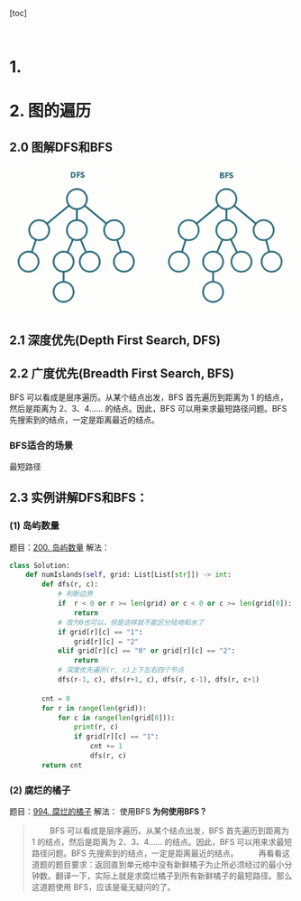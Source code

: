 [toc]





&emsp;
&emsp;
# 1. 

# 2. 图的遍历
## 2.0 图解DFS和BFS
<div align="center"> <img src="./pic/dfs_bfs.jpeg"> </div>

## 2.1 深度优先(Depth First Search, DFS)

## 2.2 广度优先(Breadth First Search, BFS)
BFS 可以看成是层序遍历。从某个结点出发，BFS 首先遍历到距离为 1 的结点，然后是距离为 2、3、4…… 的结点。因此，BFS 可以用来求最短路径问题。BFS 先搜索到的结点，一定是距离最近的结点。
### BFS适合的场景
最短路径

## 2.3 实例讲解DFS和BFS：
### (1) 岛屿数量
题目：[200. 岛屿数量](https://leetcode.cn/problems/number-of-islands/?envType=study-plan-v2&envId=top-100-liked)
解法：
```python
class Solution:
    def numIslands(self, grid: List[List[str]]) -> int:
        def dfs(r, c):
            # 判断边界
            if  r < 0 or r >= len(grid) or c < 0 or c >= len(grid[0]):
                return
            # 改为0也可以，但是这样就不能区分陆地和水了
            if grid[r][c] == "1": 
                grid[r][c] = "2" 
            elif grid[r][c] == "0" or grid[r][c] == "2":
                return
            # 深度优先遍历(r, c)上下左右四个节点
            dfs(r-1, c), dfs(r+1, c), dfs(r, c-1), dfs(r, c+1)

        cnt = 0
        for r in range(len(grid)):
            for c in range(len(grid[0])):
                print(r, c)
                if grid[r][c] == "1":
                    cnt += 1
                    dfs(r, c)                    
        return cnt
```
### (2) 腐烂的橘子
题目：[994. 腐烂的橘子](https://leetcode.cn/problems/rotting-oranges/?envType=study-plan-v2&envId=top-100-liked)
解法：
使用BFS
**为何使用BFS？**
> &emsp;&emsp; BFS 可以看成是层序遍历。从某个结点出发，BFS 首先遍历到距离为 1 的结点，然后是距离为 2、3、4…… 的结点。因此，BFS 可以用来求最短路径问题。BFS 先搜索到的结点，一定是距离最近的结点。
> &emsp;&emsp; 再看看这道题的题目要求：返回直到单元格中没有新鲜橘子为止所必须经过的最小分钟数。翻译一下，实际上就是求腐烂橘子到所有新鲜橘子的最短路径。那么这道题使用 BFS，应该是毫无疑问的了。
> 
```python

```





